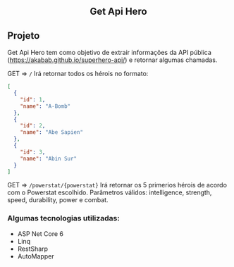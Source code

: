 <h2 align="center">
  Get Api Hero
</h2>

## Projeto
Get Api Hero tem como objetivo de extrair informações da API pública (https://akabab.github.io/superhero-api/) e retornar algumas chamadas.

GET => `/` Irá retornar todos os hérois no formato:

```json
[
  {
    "id": 1,
    "name": "A-Bomb"
  },
  {
    "id": 2,
    "name": "Abe Sapien"
  },
  {
    "id": 3,
    "name": "Abin Sur"
  }
]
```

GET => `/powerstat/{powerstat}` Irá retornar os 5 primerios hérois de acordo com o Powerstat escolhido. Parâmetros válidos: intelligence, strength, speed, durability, power e combat.



### Algumas tecnologias utilizadas:
* ASP Net Core 6
* Linq
* RestSharp
* AutoMapper



